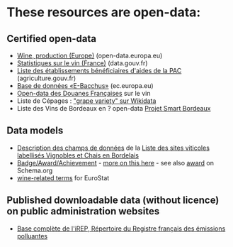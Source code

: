 # These resources are open-data:

## Certified open-data

- [Wine, production (Europe)](https://open-data.europa.eu/en/data/dataset/nEPIx81wvms6pi8wxfAwQ) (open-data.europa.eu)
- [Statistiques sur le vin (France)](https://www.data.gouv.fr/fr/search/?tag=vin) (data.gouv.fr)
- [Liste des établissements bénéficiaires d'aides de la PAC](http://agriculture.gouv.fr/les-beneficiaires-des-aides-de-la-PAC) (agriculture.gouv.fr)
- [Base de données «E-Bacchus»](http://ec.europa.eu/agriculture/markets/wine/e-bacchus/index.cfm?event=pwelcome&language=FR) (ec.europa.eu)
- [Open-data des Douanes Françaises](http://www.douane.gouv.fr/contact-et-assistance/recherche-datadouane?rechercheDD=vin) sur le vin
- Liste de Cépages : ["grape variety" sur Wikidata](https://www.wikidata.org/w/index.php?title=Special:Search&limit=500&offset=0&profile=default&search=grape+variety)
- Liste des Vins de Bordeaux en ? open-data [Projet Smart Bordeaux](http://opendata.bordeaux.fr/applications-titre/all?page=1) 

## Data models

- [Description des champs de données](http://catalogue.datalocale.fr//storage/f/2013-09-02-100734liste-sites-viticoles-cdt33desc.html) de la [Liste des sites viticoles labellisés Vignobles et Chais en Bordelais](http://catalogue.datalocale.fr/dataset/liste-sites-viticoles-cdt33)
- [Badge/Award/Achievement](https://github.com/openbadges/openbadges-specification/blob/master/Assertion/latest.md#badgeclass) - [more on this here](https://github.com/openbadges/openbadges-specification/issues/9) - see also [award](https://schema.org/awards) on Schema.org
- [wine-related terms](http://ec.europa.eu/eurostat/ramon/nomenclatures/index.cfm?TargetUrl=LST_NOM_DTL_GLOSSARY&StrNom=CODED2&IntCurrentPage=1&StrLanguageCode=EN&RdoSearch=CONTAIN&TxtSearch=wine&CboTheme=31937629&IsTer=) for EuroStat


## Published downloadable data (without licence) on public administration websites

- [Base complète de l'iREP, Répertoire du Registre français des émissions polluantes](http://www.irep.ecologie.gouv.fr/IREP/index.php)
